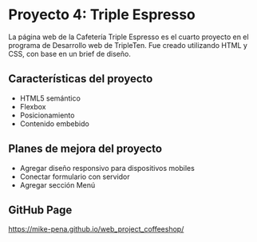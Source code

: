 # Proyecto 4: Triple Espresso

La página web de la Cafetería Triple Espresso es el cuarto proyecto en el programa de Desarrollo web de TripleTen. Fue creado utilizando HTML y CSS, con base en un brief de diseño.

## Características del proyecto

- HTML5 semántico
- Flexbox
- Posicionamiento
- Contenido embebido

## Planes de mejora del proyecto

- Agregar diseño responsivo para dispositivos mobiles
- Conectar formulario con servidor
- Agregar sección Menú

## GitHub Page

https://mike-pena.github.io/web_project_coffeeshop/
